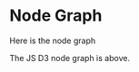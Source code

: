 # Node Graph

Here is the node graph

<script type="text/javascript" src="https://d3js.org/d3.v6.min.js"></script>
<link type="text/css" rel="stylesheet" href="./node.css" media="screen" />
<script type="text/javascript" src="./node.js"></script>

The JS D3 node graph is above.